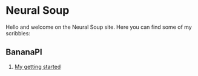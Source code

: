 # Neural Soup

Hello and welcome on the Neural Soup site. Here you can find some of my scribbles:

## BananaPI
1. [My getting started](https://github.com/WernherVonData/neural-soup/blob/main/bananapi/1-bananapi-setup.md)
